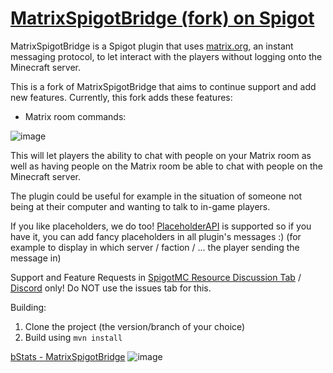 # [MatrixSpigotBridge (fork) on Spigot](https://www.spigotmc.org/resources/matrixspigotbridge-fork.125450/)

MatrixSpigotBridge is a Spigot plugin that uses [matrix.org](https://matrix.org), an instant messaging protocol, to let interact with the players without logging onto the Minecraft server.

This is a fork of MatrixSpigotBridge that aims to continue support and add new features. Currently, this fork adds these features:
- Matrix room commands:

![image](https://github.com/user-attachments/assets/ecdb0cf0-ab6a-4368-8216-fe377826b66c)

This will let players the ability to chat with people on your Matrix room as well as having people on the Matrix room be able to chat with people on the Minecraft server.

The plugin could be useful for example in the situation of someone not being at their computer and wanting to talk to in-game players.

If you like placeholders, we do too!
[PlaceholderAPI](https://www.spigotmc.org/resources/placeholderapi.6245 'Plugin PlaceholderAPI by clip') is supported so if you have it, you can add fancy placeholders in all plugin's messages :)
(for example to display in which server / faction / ... the player sending the message in)

Support and Feature Requests in [SpigotMC Resource Discussion Tab](https://www.spigotmc.org/threads/matrixspigotbridge-fork.691428/) / [Discord](https://dsc.gg/pseudoforceyt) only! Do NOT use the issues tab for this.

Building:
1. Clone the project (the version/branch of your choice)
2. Build using `mvn install`

[bStats - MatrixSpigotBridge](https://bstats.org/plugin/bukkit/MatrixSpigotBridge/25993)
![image](https://bstats.org/signatures/bukkit/MatrixSpigotBridge.svg)
